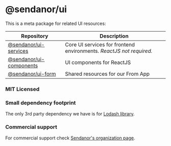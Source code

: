# @sendanor/ui

This is a meta package for related UI resources:

| Repository                                                           | Description                                                         |
| -------------------------------------------------------------------- | ------------------------------------------------------------------- |
| [@sendanor/ui-services](https://github.com/sendanor/ui-services)     | Core UI services for frontend environments. *ReactJS not required.* |
| [@sendanor/ui-components](https://github.com/sendanor/ui-components) | UI components for ReactJS                                           |
| [@sendanor/ui-form](https://github.com/sendanor/ui-form)             | Shared resources for our From App                                   |

### MIT Licensed

### Small dependency footprint

The only 3rd party dependency we have is for [Lodash library](https://lodash.com/).

### Commercial support

For commercial support check [Sendanor's organization page](https://github.com/sendanor).
